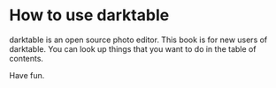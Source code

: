 # How to use darktable
darktable is an open source photo editor. This book is for new users of darktable. You can look up things that you want to do in the table of contents.

Have fun.
